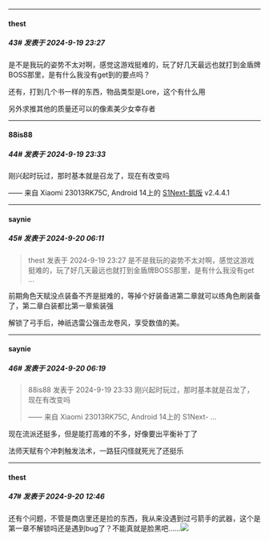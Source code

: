 ﻿
*****

####  thest  
##### 43#       发表于 2024-9-19 23:27

是不是我玩的姿势不太对啊，感觉这游戏挺难的，玩了好几天最远也就打到金盾牌BOSS那里，是有什么我没有get到的要点吗？

还有，打到几个书一样的东西，物品类型是Lore，这个有什么用

另外求推其他的质量还可以的像素美少女幸存者


*****

####  88is88  
##### 44#       发表于 2024-9-19 23:33

刚兴起时玩过，那时基本就是召龙了，现在有改变吗

—— 来自 Xiaomi 23013RK75C, Android 14上的 [S1Next-鹅版](https://github.com/ykrank/S1-Next/releases) v2.4.4.1


*****

####  saynie  
##### 45#       发表于 2024-9-20 06:11

<blockquote>thest 发表于 2024-9-19 23:27
是不是我玩的姿势不太对啊，感觉这游戏挺难的，玩了好几天最远也就打到金盾牌BOSS那里，是有什么我没有get ...</blockquote>
前期角色天赋没点装备不齐是挺难的，等掉个好装备进第二章就可以练角色刷装备了，第二章白装都比第一章紫装强

解锁了弓手后，神祇选雷公强击龙卷风，享受数值的美。


*****

####  saynie  
##### 46#       发表于 2024-9-20 06:19

<blockquote>88is88 发表于 2024-9-19 23:33
刚兴起时玩过，那时基本就是召龙了，现在有改变吗

—— 来自 Xiaomi 23013RK75C, Android 14上的 S1Next- ...</blockquote>
现在流派还挺多，但是能打高难的不多，好像要出平衡补丁了

法师天赋有个冲刺触发法术，一路狂闪怪就死光了还挺乐


*****

####  thest  
##### 47#       发表于 2024-9-20 12:46

还有个问题，不管是商店里还是捡的东西，我从来没遇到过弓箭手的武器，这个是第一章不解锁吗还是遇到bug了？不能真就是脸黑吧……<img src="https://static.saraba1st.com/image/smiley/face2017/121.png" referrerpolicy="no-referrer">

